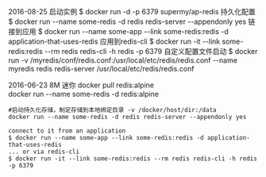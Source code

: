 2016-08-25
    启动实例
    $ docker run  -d -p 6379  supermy/ap-redis
    持久化配置
    $ docker run --name some-redis -d redis redis-server --appendonly yes
    链接到应用
    $ docker run --name some-app --link some-redis:redis -d application-that-uses-redis
    应用到redis-cli
    $ docker run -it --link some-redis:redis --rm redis redis-cli -h redis -p 6379
    自定义配置文件启动
    $ docker run -v /myredis/conf/redis.conf:/usr/local/etc/redis/redis.conf 
        --name myredis redis redis-server /usr/local/etc/redis/redis.conf


    
2016-06-23
    8M  迷你
    docker pull redis:alpine   
    docker run --name some-redis -d redis:alpine
    
    #启动持久化存储，制定存储到本地绑定目录 -v /docker/host/dir:/data
    docker run --name some-redis -d redis redis-server --appendonly yes
    
    connect to it from an application
    $ docker run --name some-app --link some-redis:redis -d application-that-uses-redis
    ... or via redis-cli
    $ docker run -it --link some-redis:redis --rm redis redis-cli -h redis -p 6379
   
    